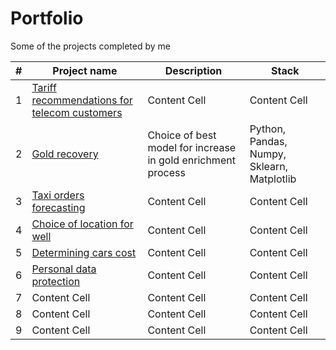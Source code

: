 # Portfolio
Some of the projects completed by me

|#|Project name   | Description   | Stack         |
|-| ------------- | ------------- | ------------- |
|1|[Tariff recommendations for telecom customers](https://github.com/Manekineco1/Portfolio/tree/main/Tariff_recommendations_for_telecom_customers)  | Content Cell  | Content Cell |
|2|[Gold recovery](https://github.com/Manekineco1/Portfolio/tree/main/Gold_recovery)  | Choice of best model for increase in gold enrichment process  |  Python, Pandas, Numpy, Sklearn, Matplotlib   |
|3|[Taxi orders forecasting](https://github.com/Manekineco1/Portfolio/tree/main/Taxi_orders_forecasting) | Content Cell  | Content Cell  |
|4|[Choice of location for well](https://github.com/Manekineco1/Portfolio/tree/main/Choice_of_location_for_well)  | Content Cell  | Content Cell  |
|5|[Determining cars cost](https://github.com/Manekineco1/Portfolio/tree/main/Determining_cars_cost)  | Content Cell  | Content Cell  |
|6|[Personal data protection](https://github.com/Manekineco1/Portfolio/tree/main/Personal_data_protection) | Content Cell  | Content Cell  |
|7| Content Cell  | Content Cell  | Content Cell  |
|8| Content Cell  | Content Cell  | Content Cell  |
|9| Content Cell  | Content Cell  | Content Cell  |
